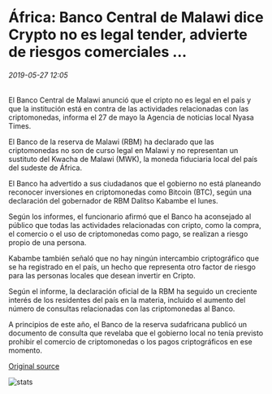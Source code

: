 # África: Banco Central de Malawi dice Crypto no es legal tender, advierte de riesgos comerciales ...

###### 2019-05-27 12:05

El Banco Central de Malawi anunció que el cripto no es legal en el país y que la institución está en contra de las actividades relacionadas con las criptomonedas, informa el 27 de mayo la Agencia de noticias local Nyasa Times.

El Banco de la reserva de Malawi (RBM) ha declarado que las criptomonedas no son de curso legal en Malawi y no representan un sustituto del Kwacha de Malawi (MWK), la moneda fiduciaria local del país del sudeste de África.

El Banco ha advertido a sus ciudadanos que el gobierno no está planeando reconocer inversiones en criptomonedas como Bitcoin (BTC), según una declaración del gobernador de RBM Dalitso Kabambe el lunes.

Según los informes, el funcionario afirmó que el Banco ha aconsejado al público que todas las actividades relacionadas con cripto, como la compra, el comercio o el uso de criptomonedas como pago, se realizan a riesgo propio de una persona.

Kabambe también señaló que no hay ningún intercambio criptográfico que se ha registrado en el país, un hecho que representa otro factor de riesgo para las personas locales que desean invertir en Cripto.

Según el informe, la declaración oficial de la RBM ha seguido un creciente interés de los residentes del país en la materia, incluido el aumento del número de consultas relacionadas con las criptomonedas al Banco.

A principios de este año, el Banco de la reserva sudafricana publicó un documento de consulta que revelaba que el gobierno local no tenía previsto prohibir el comercio de criptomonedas o los pagos criptográficos en ese momento.

[Original source](https://cointelegraph.com/news/africa-central-bank-of-malawi-says-crypto-is-not-legal-tender-warns-of-trading-risks)

![stats](https://c.statcounter.com/11760860/0/a89fa40b/1/ "stats")